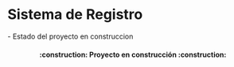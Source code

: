 <h1>Sistema de Registro</h1>
- Estado del proyecto en construccion

<h4 align="center">
:construction: Proyecto en construcción :construction:
</h4>




